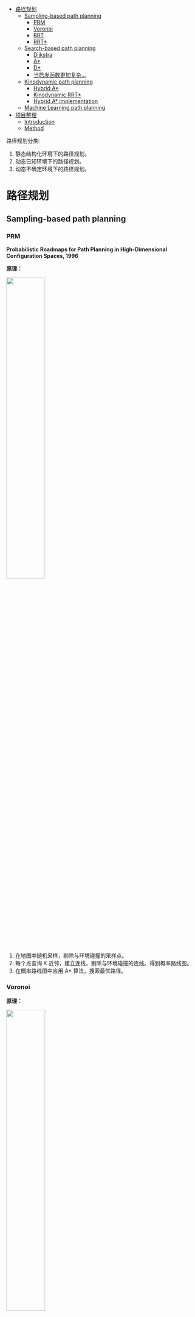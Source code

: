 <!-- @import "[TOC]" {cmd="toc" depthFrom=1 depthTo=6 orderedList=false} -->

<!-- code_chunk_output -->

- [路径规划](#路径规划)
  - [Sampling-based path planning](#sampling-based-path-planning)
    - [PRM](#prm)
    - [Voronoi](#voronoi)
    - [RRT](#rrt)
    - [RRT*](#rrt-1)
  - [Search-based path planning](#search-based-path-planning)
    - [Dijkstra](#dijkstra)
    - [A*](#a)
    - [D*](#d)
    - [当启发函数更加复杂...](#当启发函数更加复杂)
  - [Kinodynamic path planning](#kinodynamic-path-planning)
    - [Hybrid A*](#hybrid-a)
    - [Kinodynamic RRT*](#kinodynamic-rrt)
    - [Hybrid A* implementation](#hybrid-a-implementation)
  - [Machine Learning path planning](#machine-learning-path-planning)
- [项目整理](#项目整理)
  - [Introduction](#introduction)
  - [Method](#method)

<!-- /code_chunk_output -->

路径规划分类:
1. 静态结构化环境下的路径规划。
2. 动态已知环境下的路径规划。
3. 动态不确定环境下的路径规划。

# 路径规划

## Sampling-based path planning

### PRM

__Probabilistic Roadmaps for Path Planning in High-Dimensional Configuration Spaces, 1996__

__原理：__

<img src="img/prm.png" width=45%>

1. 在地图中随机采样，剔除与环境碰撞的采样点。
2. 每个点查询 K 近邻，建立连线，剔除与环境碰撞的连线。得到概率路线图。
3. 在概率路线图中应用 A* 算法，搜索最优路径。

### Voronoi

__原理：__

<img src="img/voronoi.png" width=45%>

Voronoi Diagram 是一种空间分割算法。它通过一系列的种子节点将空间切分为许多子区域，每个子区域被称为一个 Cell。每个 Cell 中包含的都是距离当前种子节点距离最近的所有点，因此 Cell 的边界就是距离种子节点最远的点的集合。利用 Voronoi Diagram 的这个特性，将障碍物的边界当做种子节点，那么 Cell 的边界就是最大程度远离所有障碍物的安全行驶路径。

再在安全行驶路径上采样，应用 Dijkstra 算法等，搜索最优路径。

### RRT

__Rapidly-Exploring Random Trees: A New Tool for Path Planning, 1998__

<img src="img/RRT.png" width=45%>

__原理：__

1. 每次循环中，首先在地图区域内生成一个采样点，该采样点有 50% 的几率是目标点，还有 50% 的几率是随机生成的。
2. 接着在 RRT 树上找到与这个采样点空间距离最接近的节点。这样一来，我们就可以找到一个由节点指向采样点，长度为预定义步长的新节点。
3. 得到新节点后，我们需要判断由原节点指向新节点的路径是否通畅。如果这条路径上有障碍物，或者新节点与 RRT 树上的原节点位置过于接近，那么我们就放弃这次搜索；如果没有，我们就接受。
4. 判断新节点与目标位置的空间距离是否小于距离阈值，如果小于，那么就完成搜索目标。

### RRT*

__Sampling-based Algorithms for Optimal Motion Planning, 2011__

<img src="img/RRT_star.png" width=70%>

__原理：__

RRT 的改进版，$x_{rand}$ 不再取最近的节点为父节点，而是取使总代价最小的节点为父节点。
并且在一定范围内选择 $x_{rand}$ 的子节点，使子节点的总代价也最小。

## Search-based path planning

### Dijkstra

__A Note on Two Problems in Connexion with Graphs, 1959__

__原理：__

Dijkstra 算法是一种广度优先搜索算法，每到达一个节点就优先遍历该节点的所有相邻节点。当搜索完毕也就遍历了所有节点，因此其时间开销是很大的，尤其是在地图非常大的时候，其时间复杂度是不能接受的。

### A*

__A Formal Basis for the Heuristic Determination of Minimum Cost Paths, 1968__

__原理：__

Dijkstra 算法之所以时间开销大是因为穷举搜索。如果在搜索过程中利用一些合适的启发函数进行剪枝，就可以加速搜索。

搜索从节点 S 到节点 T 的路径。定义启发函数 $f'(n)=g'(n)+h'(n)$。其中 $g'(n)$ 是 S 到节点 n 的最短路径值，$h'(n)$ 是节点 n 到 T 的最短路经值。目标是找到最小的 $f'(n)$。

每一步搜索时，$g'(n)$ 已知，$h'(n)$ 需要估计。只要确保 $h'(n)$ 的估计值小于真实值，就可以安全地去除那些不可能产生最优解的分支。

__例子：__

https://blog.csdn.net/simon_world/article/details/42173351

### D*

__Optimal and Efficient Path Planning for Partially-Known Environments, 1994__

原理与 A* 相似，D* 的意思是：Dynamic A*。

__创新点：__

1. 从终点向起点搜索。
2. 动态更新损失地图。当环境障碍物不断变化时，其搜索最优路径的效率更高。

### 当启发函数更加复杂...

__A Receding Horizon Multi-Objective Planner for Autonomous Surface Vehicles in Urban Waterways, 2020__

__原理：__

<img src="img/lexico.png" width=70%>

1. 已知环境中的 __障碍物__（红色部分）；考虑台车大小之后，可以计算出 __碰撞区域__（黑色部分）。
2. 启发函数定义三项 __代价__：期望与障碍物保持安全距离；期望少转弯；期望总路程尽可能的短。
3. 输入一条 __初始路径__（粉色线条）；在初始路径附近生成密度均匀的 __路径节点__（绿色栅格）；对路径节点构建 PRM __概率路线图__；遍历搜索使总代价最小的 __最优路径__（绿色线条）。

__代码难点在于：__ 如何由路径节点，遍历搜索得到最优路径。
__解决思路是：__ 将两两邻接的路径节点看作是一条 edge，先分别计算每段 edge 的代价；再利用优化的思想，查找 edge 之间的最优组合，作为最优路径。

## Kinodynamic path planning

### Hybrid A*

__Practical Search Techniques in Path Planning for Autonomous Driving, 2008__

__原理：__

首先使用 Hybrid-State A* 规划出符合小车运动学的粗路径。
再使用共轭梯度法对粗路径进行优化。

__Hybrid-State A* Search__

<img src="img/has_2.png" width=45%>
<img src="img/has_3.png" width=45%>

fig2：节点之间的连线不再是线段，而是曲线，这更加符合小车运动学规律。

fig3：两种启发函数：non-holonomic-without-obstacles (b,c) 和 holonomic-with-obstacles (d)。前者保证了自动泊车的朝向；后者考虑了环境中的障碍物。

另外一个小技巧是利用 RS 曲线进行简化计算。大致思路是在拓展一些节点时，通过计算当前节点的 RS 曲线来生成一条最优路径。然后检查该路径是否与障碍物相碰，如果没有碰撞，就执行该路径。

__Path-Cost Function Using the Voronoi Field__

<img src="img/has_5.png" width=45%>

fig 5：常规的势场在狭窄的通道上仍然存在较高的势能，因此较难通过狭窄的通道 (c)。而维诺势场会按照通道的宽度进行比例缩放 (a)。

__Local Optimization and Smoothing__

Hybrid-State A* Search 获得的路径往往不够平滑，对其进行后处理。

损失函数包括四项：Voronoi 势场；到障碍物的距离；曲率；路径尽可能平滑。

<img src="img/has_stage1.png" width=45%>

采用共轭梯度下降法最小化该损失函数。

<img src="img/has_7.png" width=45%>

### Kinodynamic RRT*

__Kinodynamic RRT*: Asymptotically optimal motion planning for robots with linear dynamics, 2013__

__原理：__

<img src="img/krs_curve.png" width=70%>

<img src="img/krs_2.png" width=45%>

RRT* 中使用折线连接节点的方法不符合小车运动学。Kinodynamic RRT* 使用曲线连接节点。
曲线的生成方法参考论文：__F. Lewis, V. Syrmos. Optimal Control. John Wiley & Sons, 1995.__

每次生成新节点后，同时生成新节点与目标点之间的曲线，判断该曲线是否与障碍物相碰，若不相碰则保留。

### Hybrid A* implementation

__Path Planning in Unstructured Environments : A Real-time Hybrid A* Implementation for Fast and Deterministic Path Generation for the KTH Research Concept Vehicle, 2016__

<img src="img/has_github.png" width=45%>

```c++ {.line-numbers}
// 粗路径生成伪代码
while () {
  从 O 中挑选 (g+h) 最小的节点
  判断该节点的 Dubins 能否直接命中目标
  向 dir 方向分别生长 6 个节点 {
    // 其中 g 是准确值，h=max(Dubins/ReedsShepp, A*)
    // Dubins/ReedsShepp 不考虑碰撞，A* 不考虑运动学
    估计新节点的 (g+h)
    将新节点加入 O 中
  }
}
```

## Machine Learning path planning

# 项目整理

<img src="img/workstream.png" width=100%>

## Introduction

* ==大多数的无人驾驶导航算法都依靠的是车载雷达。车载雷达只能扫描出小车附近的局部地图信息，而不具备全局视野。因此这些算法在进行全局轨迹规划任务时，往往要求输入已知的环境地图信息。在手术室应用场景下，环境地图往往是复杂多变的，需要在每次轨迹规划前，重新构建。== 本文提出了一套只依赖一台激光雷达设备（低成本）就可以实现“地图构建、台车定位、轨迹规划”的算法。
* ==Actuator dynamics of the patient-side cart introduce additional constraints, because of slow actuator dynamics.== 因此本文在 Hybrid A* 算法的基础上，优化一条曲率三阶连续的轨迹。

## Method

* __II. System Overview__
  * Hardware
  * System Architecture
* __III. Mapping and Localization__
  * Mapping Based on FAST-LIO2 Method (*)
    * State estimation
    * Mapping
  * Localization Using VoteNet
    * Synthetic data generation
    * Implementation details
    * Post processing
* __IV. Desired Trajectory Generation__
  * Path Planning
  在 Hybrid A* 算法的基础上作出改进：一方面，Hybrid A* 算法的 ==碰撞检测== 特别低效（逐像素判断台车是否与环境相碰），本文将台车用若干个圆代替，通过判断圆不与环境碰撞来保证台车不与环境碰撞；另一方面，为了鼓励台车在目标位姿附近多尝试倒车微调位姿，本文使用了 ==逆向的 Hybrid A* 算法==。
  * Path Optimization
  用 clothoids 曲线连接节点，同时期望曲率的变化率也是连续的。
  <img src="img/optimization.jpg" width=70%>

<img src="img/map1.png" width=45%>
<img src="img/map2.png" width=45%>
<img src="img/path1.jpg" width=45%>
<img src="img/path2.jpg" width=45%>










